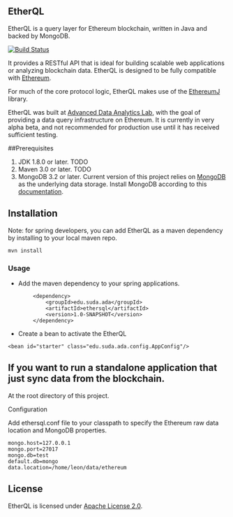 EtherQL
----

EtherQL is a query layer for Ethereum blockchain, written in Java and backed by MongoDB. 

[![Build Status](https://travis-ci.org/LeonSpark/ethereumj-sql.svg?branch=master)](https://travis-ci.org/LeonSpark/ethereumj-sql)

It provides a RESTful API that is ideal for building scalable web applications or analyzing blockchain data.
EtherQL is designed to be fully compatible with [Ethereum](https://github.com/ethereum).

For much of the core protocol logic, EtherQL makes use of the [EthereumJ](https://github.com/ethereum/ethereumj)
library.

EtherQL was built at [Advanced Data Analytics Lab](http://ada.suda.edu.cn), with the goal of providing
a data query infrastructure on Ethereum. It is currently in very alpha beta, and not recommended for production use until it has received sufficient testing.

##Prerequisites
1. JDK 1.8.0 or later.
    TODO
2. Maven 3.0 or later.
    TODO
3. MongoDB 3.2 or later.
Current version of this project relies on [MongoDB](https://www.mongodb.com/) as the underlying data storage.
Install MongoDB according to this [documentation](https://docs.mongodb.com/manual/installation/). 

## Installation

Note: for spring developers, you can add EtherQL as a maven dependency by installing to your local maven repo.

`mvn install`

### Usage

* Add the maven dependency to your spring applications.

```
        <dependency>
            <groupId>edu.suda.ada</groupId>
            <artifactId>ethersql</artifactId>
            <version>1.0-SNAPSHOT</version>
        </dependency>
```

* Create a bean to activate the EtherQL

`<bean id="starter" class="edu.suda.ada.config.AppConfig"/>`

## If you want to run a standalone application that just sync data from the blockchain.

At the root directory of this project.

Configuration

Add ethersql.conf file to your classpath to specify the Ethereum raw data location and MongoDB properties.
```
mongo.host=127.0.0.1
mongo.port=27017
mongo.db=test
default.db=mongo
data.location=/home/leon/data/ethereum
```

## License

EtherQL is licensed under [Apache License 2.0](http://www.apache.org/licenses/).
